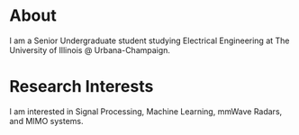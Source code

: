 # About
I am a Senior Undergraduate student studying Electrical Engineering at The University of Illinois @ Urbana-Champaign. 

# Research Interests
I am interested in Signal Processing, Machine Learning, mmWave Radars, and MIMO systems.
